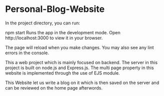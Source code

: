 # Personal-Blog-Website

In the project directory, you can run:

npm start
Runs the app in the development mode.
Open http://localhost:3000 to view it in your browser.

The page will reload when you make changes.
You may also see any lint errors in the console.

This a web project which is mainly focused on backend.
The server in this project is built on node.js and Express.js.
The multi page property  in this website is implemented through the use of EJS module.

This Website let us write a blog on it which is then saved on the server and can be reviewed on the home page afterwords.
